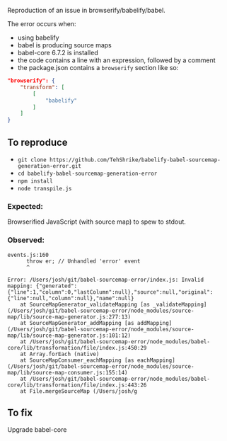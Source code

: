Reproduction of an issue in browserify/babelify/babel.

The error occurs when:

- using babelify
- babel is producing source maps
- babel-core 6.7.2 is installed
- the code contains a line with an expression, followed by a comment
- the package.json contains a `browserify` section like so:

```json
"browserify": {
	"transform": [
		[
			"babelify"
		]
	]
}
```

## To reproduce

- `git clone https://github.com/TehShrike/babelify-babel-sourcemap-generation-error.git`
- `cd babelify-babel-sourcemap-generation-error`
- `npm install`
- `node transpile.js`

### Expected:

Browserified JavaScript (with source map) to spew to stdout.

### Observed:

```
events.js:160
      throw er; // Unhandled 'error' event
      ^

Error: /Users/josh/git/babel-sourcemap-error/index.js: Invalid mapping: {"generated":{"line":1,"column":0,"lastColumn":null},"source":null,"original":{"line":null,"column":null},"name":null}
    at SourceMapGenerator_validateMapping [as _validateMapping] (/Users/josh/git/babel-sourcemap-error/node_modules/source-map/lib/source-map-generator.js:277:13)
    at SourceMapGenerator_addMapping [as addMapping] (/Users/josh/git/babel-sourcemap-error/node_modules/source-map/lib/source-map-generator.js:101:12)
    at /Users/josh/git/babel-sourcemap-error/node_modules/babel-core/lib/transformation/file/index.js:450:29
    at Array.forEach (native)
    at SourceMapConsumer_eachMapping [as eachMapping] (/Users/josh/git/babel-sourcemap-error/node_modules/source-map/lib/source-map-consumer.js:155:14)
    at /Users/josh/git/babel-sourcemap-error/node_modules/babel-core/lib/transformation/file/index.js:443:26
    at File.mergeSourceMap (/Users/josh/g
```

## To fix

Upgrade babel-core
